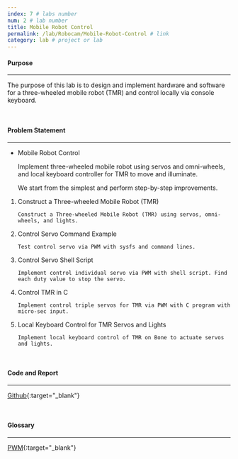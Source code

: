 ```yaml
---
index: 7 # labs number
num: 2 # lab number
title: Mobile Robot Control
permalink: /lab/Robocam/Mobile-Robot-Control # link
category: lab # project or lab
---
```


#### **Purpose**

---

The purpose of this lab is to design and implement hardware and software for a three-wheeled mobile robot (TMR) and control locally via console keyboard.

<br>

#### **Problem Statement**

---

- Mobile Robot Control

  Implement three-wheeled mobile robot using servos and omni-wheels, and local keyboard controller for TMR to move and illuminate.

  We start from the simplest and perform step-by-step improvements.

1. Construct a Three-wheeled Mobile Robot (TMR)

   ```
   Construct a Three-wheeled Mobile Robot (TMR) using servos, omni-wheels, and lights.
   ```

2. Control Servo Command Example

   ```
   Test control servo via PWM with sysfs and command lines.
   ```

3. Control Servo Shell Script

   ```
   Implement control individual servo via PWM with shell script. Find each duty value to stop the servo.
   ```

4. Control TMR in C

   ```
   Implement control triple servos for TMR via PWM with C program with micro-sec input.
   ```

5. Local Keyboard Control for TMR Servos and Lights

   ```
   Implement local keyboard control of TMR on Bone to actuate servos and lights.
   ```

<br>

#### **Code and Report**

---

[Github](https://github.com/Heejinee3/Robocam/tree/master/Mobile%20Robot%20Control){:target="\_blank"}

<br>

#### **Glossary**

---

[PWM](https://velog.io/@chunjakim/PWM-Pulse-Width-Modulation){:target="\_blank"}
